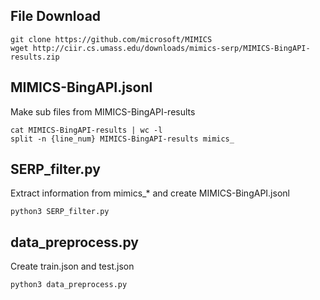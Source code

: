 ## File Download
```
git clone https://github.com/microsoft/MIMICS
wget http://ciir.cs.umass.edu/downloads/mimics-serp/MIMICS-BingAPI-results.zip
```

## MIMICS-BingAPI.jsonl 
Make sub files from MIMICS-BingAPI-results
```
cat MIMICS-BingAPI-results | wc -l
split -n {line_num} MIMICS-BingAPI-results mimics_
```

## SERP_filter.py
Extract information from mimics_* and create MIMICS-BingAPI.jsonl
```
python3 SERP_filter.py
```

## data_preprocess.py
Create train.json and test.json
```
python3 data_preprocess.py
```
